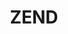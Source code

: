 ---
layout  : tools
title   : ZEND
summary : Framework peu utilisé jusqu'à maintenant.
image: /assets/images/icon/zend.png
category : framework
level: 30
public  : true
parent  : false
---